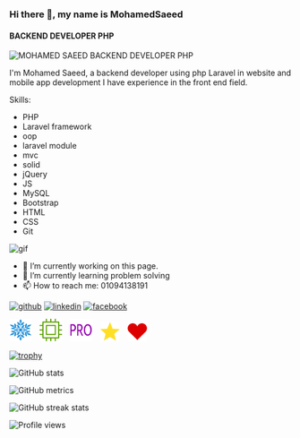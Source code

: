 ### Hi there 👋, my name is MohamedSaeed
#### BACKEND DEVELOPER PHP
![MOHAMED SAEED BACKEND DEVELOPER PHP](https://scontent.fcai20-5.fna.fbcdn.net/v/t39.30808-6/323684058_1322840388450223_1281920326802576127_n.jpg?_nc_cat=103&ccb=1-7&_nc_sid=09cbfe&_nc_ohc=mRC7mtz6JFcAX_8kml5&_nc_ht=scontent.fcai20-5.fna&oh=00_AfDlH1lPRugzUX6RKBraWI_WxICGlv_ic5LbjEGm36hNrQ&oe=63E7D9A0)

I'm Mohamed Saeed, a backend developer using php
Laravel in website and mobile app development
I have experience in the front end field.

Skills: 
* PHP 
* Laravel framework
* oop
* laravel module
* mvc
* solid
* jQuery
* JS
* MySQL
* Bootstrap
* HTML
* CSS
* Git

<img src="https://devtechnosys.com/insights/wp-content/uploads/2022/09/PHP-Developers.gif" width="200px" alt="gif"/>

- 🔭 I’m currently working on this page. 
- 🌱 I’m currently learning problem solving 
- 📫 How to reach me: 01094138191 

[<img src='https://cdn.jsdelivr.net/npm/simple-icons@3.0.1/icons/github.svg' alt='github' height='40'>](https://github.com/mohamedsaeed873)  [<img src='https://cdn.jsdelivr.net/npm/simple-icons@3.0.1/icons/linkedin.svg' alt='linkedin' height='40'>](https://www.linkedin.com/in/https://www.linkedin.com/in/mohamed-saeed-76635423b//)  [<img src='https://cdn.jsdelivr.net/npm/simple-icons@3.0.1/icons/facebook.svg' alt='facebook' height='40'>](https://www.facebook.com/https://www.facebook.com/profile.php?id=100014667344373)  

<a href='https://archiveprogram.github.com/'><img src='https://raw.githubusercontent.com/acervenky/animated-github-badges/master/assets/acbadge.gif' width='40' height='40'></a> <a href='https://docs.github.com/en/developers'><img src='https://raw.githubusercontent.com/acervenky/animated-github-badges/master/assets/devbadge.gif' width='40' height='40'></a> <a href='https://github.com/pricing'><img src='https://raw.githubusercontent.com/acervenky/animated-github-badges/master/assets/pro.gif' width='40' height='40'></a> <a href='https://stars.github.com/'><img src='https://raw.githubusercontent.com/acervenky/animated-github-badges/master/assets/starbadge.gif' width='35' height='35'></a> <a href='https://docs.github.com/en/github/supporting-the-open-source-community-with-github-sponsors'><img src='https://raw.githubusercontent.com/acervenky/animated-github-badges/master/assets/sponsorbadge.gif' width='35' height='35'></a> 

[![trophy](https://github-profile-trophy.vercel.app/?username=mohamedsaeed873)](https://github.com/ryo-ma/github-profile-trophy)

![GitHub stats](https://github-readme-stats.vercel.app/api?username=mohamedsaeed873&show_icons=true&count_private=true)  

![GitHub metrics](https://metrics.lecoq.io/mohamedsaeed873)  

![GitHub streak stats](https://streak-stats.demolab.com/?user=mohamedsaeed873)  

![Profile views](https://gpvc.arturio.dev/mohamedsaeed873)  
